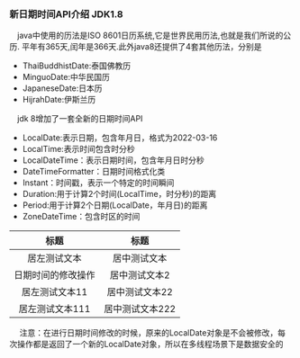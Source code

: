 ### 新日期时间API介绍 JDK1.8
  
&emsp;java中使用的历法是ISO 8601日历系统,它是世界民用历法,也就是我们所说的公历.  平年有365天,闰年是366天.此外java8还提供了4套其他历法，分别是
&emsp;&emsp;
* ThaiBuddhistDate:泰国佛教历
* MinguoDate:中华民国历
* JapaneseDate:日本历
* HijrahDate:伊斯兰历


&emsp;jdk 8增加了一套全新的日期时间API
* LocalDate:表示日期，包含年月日，格式为2022-03-16
* LocalTime:表示时间包含时分秒
* LocalDateTime：表示日期时间，包含年月日时分秒
* DateTimeFormatter：日期时间格式化类
* Instant：时间戳，表示一个特定的时间瞬间
* Duration:用于计算2个时间(LocalTime，时分秒)的距离
* Period:用于计算2个日期(LocalDate，年月日)的距离
* ZoneDateTime：包含时区的时间

|标题|标题|
|:---:|:---:|
|居左测试文本|居中测试文本|
|日期时间的修改操作|居中测试文本2|
|居左测试文本11|居中测试文本22|
|居左测试文本111|居中测试文本222|

&emsp; 注意：在进行日期时间修改的时候，原来的LocalDate对象是不会被修改，每次操作都是返回了一个新的LocalDate对象，所以在多线程场景下是数据安全的